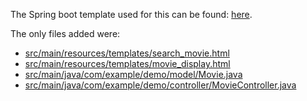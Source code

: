 The Spring boot template used for this can be found:
[here](https://start.spring.io/#!type=maven-project&language=java&platformVersion=3.2.3&packaging=jar&jvmVersion=17&groupId=com.example&artifactId=demo&name=Hackathon%20Group%202&description=Anh%2C%20Srimathi%2C%20Alex%2C%20Roger&packageName=com.example.demo&dependencies=thymeleaf,lombok,web,devtools).


The only files added were:
- [src/main/resources/templates/search_movie.html](https://github.com/rubyneruda/hackathon-group-2/blob/master/src/main/resources/templates/search_movie.html)
- [src/main/resources/templates/movie_display.html](https://github.com/rubyneruda/hackathon-group-2/blob/master/src/main/resources/templates/movie_display.html)
- [src/main/java/com/example/demo/model/Movie.java](https://github.com/rubyneruda/hackathon-group-2/blob/master/src/main/java/com/example/demo/model/Movie.java)
- [src/main/java/com/example/demo/controller/MovieController.java](https://github.com/rubyneruda/hackathon-group-2/blob/master/src/main/java/com/example/demo/controller/MovieController.java)
